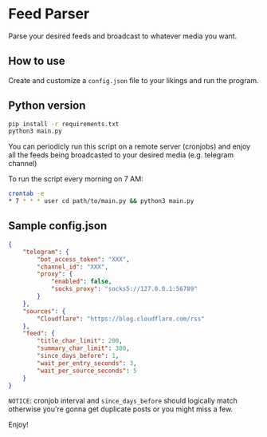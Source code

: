 # Feed Parser

Parse your desired feeds and broadcast to whatever media you want.

## How to use

Create and customize a `config.json` file to your likings and run the program.

## Python version
```bash
pip install -r requirements.txt
python3 main.py
```
You can periodicly run this script on a remote server (cronjobs) and enjoy all the feeds being broadcasted to your desired media (e.g. telegram channel)

To run the script every morning on 7 AM:
```bash
crontab -e
* 7 * * * user cd path/to/main.py && python3 main.py
```

## Sample config.json
```json
{
    "telegram": {
        "bot_access_token": "XXX",
        "channel_id": "XXX",
        "proxy": {
            "enabled": false,
            "socks_proxy": "socks5://127.0.0.1:56789"
        }
    },
    "sources": {
        "Cloudflare": "https://blog.cloudflare.com/rss"
    },
    "feed": {
        "title_char_limit": 200,
        "summary_char_limit": 300,
        "since_days_before": 1,
        "wait_per_entry_seconds": 3,
        "wait_per_source_seconds": 5
    }
}
```

`NOTICE`: cronjob interval and `since_days_before` should logically match otherwise you're gonna get duplicate posts or you might miss a few.

Enjoy!

